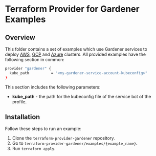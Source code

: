 # Terraform Provider for Gardener Examples

## Overview

This folder contains a set of examples which use Gardener services to deploy [AWS](https://github.com/kyma-incubator/terraform-provider-gardener/tree/master/examples/aws), [GCP](https://github.com/kyma-incubator/terraform-provider-gardener/tree/master/examples/gcp) and [Azure](https://github.com/kyma-incubator/terraform-provider-gardener/tree/master/examples/azure) clusters. All provided examples have the following section in common:

```bash
provider "gardener" {
  kube_path          = "<my-gardener-service-account-kubeconfig>"
}
```
This section includes the following parameters:
* **kube_path** - the path for the kubeconfig file of the service bot of the profile. 

## Installation

Follow these steps to run an example:

1. Clone the `terraform-provider-gardener` repository.
2. Go to `terraform-provider-gardener/examples/{example_name}`.
3. Run  `terraform apply`.

